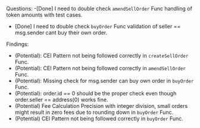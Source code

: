 Questions:
-[Done] I need to double check `amendSellOrder` Func handling of token amounts with test cases.
- [Done] I need to double check `buyOrder` Func validation of seller == msg.sender cant buy their own order.

Findings:
- (Potential): CEI Pattern not being followed correctly in `createSellOrder` Func.
- (Potential): CEI Pattern not being followed correctly in `amendSellOrder` Func.
- (Potential): Missing check for msg.sender can buy own order in `buyOrder` Func.
- (Potential): order.id == 0 should be the proper check even though order.seller == address(0) works fine.
- (Potential) Fee Calculation Precision with integer division, small orders might result in zero fees due to rounding down in `buyOrder` Func.
- (Potential) CEI Pattern not being followed correctly in `buyOrder` Func.